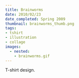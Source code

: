 ```yaml
---
title: Brainworms
date: 2010/02/23
date_completed: Spring 2009
thumbnail: brainworms_thumb.png
tags:
- tshirt
- illustration
- collage
images:
  - nested:
    - brainworms.gif
---
```


T-shirt design.
